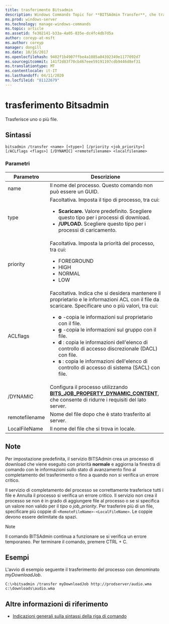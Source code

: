 ```yaml
---
title: trasferimento Bitsadmin
description: Windows Commands Topic for **BITSAdmin Transfer**, che trasferisce uno o più file.
ms.prod: windows-server
ms.technology: manage-windows-commands
ms.topic: article
ms.assetid: fe302141-b33a-4a05-835e-dc4fc4db7d5a
author: coreyp-at-msft
ms.author: coreyp
manager: dongill
ms.date: 10/16/2017
ms.openlocfilehash: 9402f1b4907ffbe4a1085a04392349e1177092d7
ms.sourcegitcommit: 141f2d83f70cb467eee59191197cdb9446d8ef31
ms.translationtype: MT
ms.contentlocale: it-IT
ms.lasthandoff: 04/11/2020
ms.locfileid: "81122679"
---
```

# <a name="bitsadmin-transfer"></a>trasferimento Bitsadmin

Trasferisce uno o più file.

## <a name="syntax"></a>Sintassi

```
bitsadmin /transfer <name> [<type>] [/priority <job_priority>] [/ACLflags <flags>] [/DYNAMIC] <remotefilename> <localfilename>
```

### <a name="parameters"></a>Parametri

| Parametro | Descrizione |
| --------- | ----------- |
| name | Il nome del processo. Questo comando non può essere un GUID. |
| type | Facoltativa. Imposta il tipo di processo, tra cui:<ul><li>**Scaricare.** Valore predefinito. Scegliere questo tipo per i processi di download.</li><li>**/UPLOAD.** Scegliere questo tipo per i processi di caricamento.</li></ul> |
| priority | Facoltativa. Imposta la priorità del processo, tra cui:<ul><li>FOREGROUND</li><li>HIGH</li><li>NORMAL</li><li>LOW</li></ul> |
| ACLflags | Facoltativa. Indica che si desidera mantenere il proprietario e le informazioni ACL con il file da scaricare. Specificare uno o più valori, tra cui:<ul><li>**o** -copia le informazioni sul proprietario con il file.</li><li>**g** -copia le informazioni sul gruppo con il file.</li><li>**d** : copia le informazioni dell'elenco di controllo di accesso discrezionale (DACL) con file.</li><li>**s** : copia le informazioni dell'elenco di controllo di accesso di sistema (SACL) con file.</li></ul> |
| /DYNAMIC | Configura il processo utilizzando [**BITS_JOB_PROPERTY_DYNAMIC_CONTENT**](https://docs.microsoft.com/windows/win32/api/bits5_0/ne-bits5_0-bits_job_property_id), che consente di ridurre i requisiti del lato server. |
| remotefilename | Nome del file dopo che è stato trasferito al server. |
| LocalFileName | Il nome del file che si trova in locale. |

## <a name="remarks"></a>Note

Per impostazione predefinita, il servizio BITSAdmin crea un processo di download che viene eseguito con priorità **normale** e aggiorna la finestra di comando con le informazioni sullo stato di avanzamento fino al completamento del trasferimento o fino a quando non si verifica un errore critico.

Il servizio di completamento del processo se correttamente trasferisce tutti i file e Annulla il processo si verifica un errore critico. Il servizio non crea il processo se non è in grado di aggiungere file al processo o se si specifica un valore non valido per il *tipo* o *job_priority*. Per trasferire più di un file, specificare più coppie di `<RemoteFileName>-<LocalFileName>`. Le coppie devono essere delimitate da spazi.

> [!NOTE]
> Il comando BITSAdmin continua a funzionare se si verifica un errore temporaneo. Per terminare il comando, premere CTRL + C.

## <a name="examples"></a>Esempi

L'avvio di esempio seguente il trasferimento del processo con denominato *myDownloadJob*.

```
C:\>bitsadmin /transfer myDownloadJob http://prodserver/audio.wma c:\downloads\audio.wma
```

## <a name="additional-references"></a>Altre informazioni di riferimento

- [Indicazioni generali sulla sintassi della riga di comando](command-line-syntax-key.md)